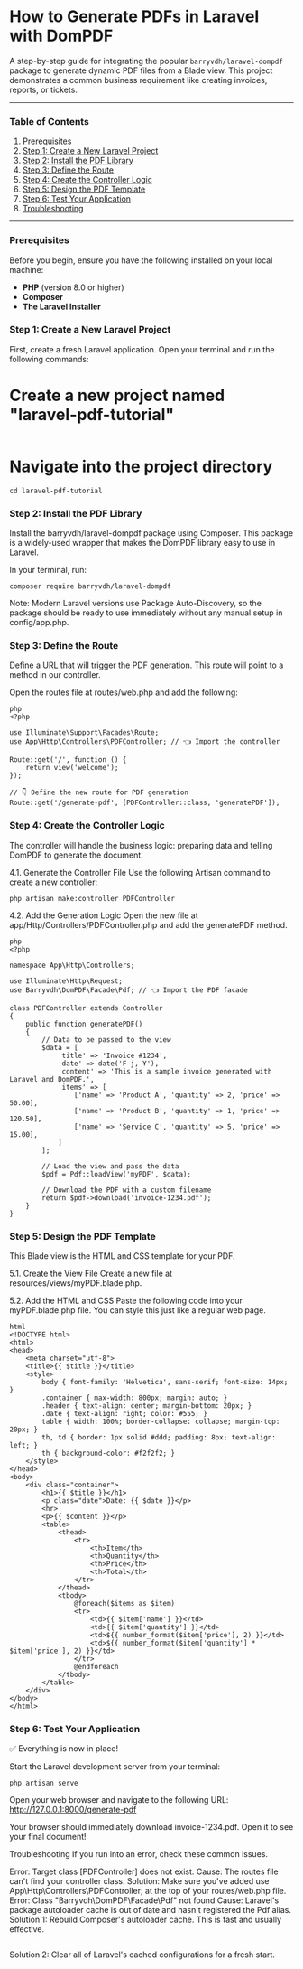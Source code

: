 # How to Generate PDFs in Laravel with DomPDF

A step-by-step guide for integrating the popular `barryvdh/laravel-dompdf` package to generate dynamic PDF files from a Blade view. This project demonstrates a common business requirement like creating invoices, reports, or tickets.

---

### Table of Contents
1.  [Prerequisites](#prerequisites)
2.  [Step 1: Create a New Laravel Project](#step-1-create-a-new-laravel-project)
3.  [Step 2: Install the PDF Library](#step-2-install-the-pdf-library)
4.  [Step 3: Define the Route](#step-3-define-the-route)
5.  [Step 4: Create the Controller Logic](#step-4-create-the-controller-logic)
6.  [Step 5: Design the PDF Template](#step-5-design-the-pdf-template)
7.  [Step 6: Test Your Application](#step-6-test-your-application)
8.  [Troubleshooting](#troubleshooting)

---

### Prerequisites

Before you begin, ensure you have the following installed on your local machine:
*   **PHP** (version 8.0 or higher)
*   **Composer**
*   **The Laravel Installer**

### Step 1: Create a New Laravel Project

First, create a fresh Laravel application. Open your terminal and run the following commands:

# Create a new project named "laravel-pdf-tutorial"
```laravel new laravel-pdf-tutorial 
```

# Navigate into the project directory
``` 
cd laravel-pdf-tutorial 
```

### Step 2: Install the PDF Library
Install the barryvdh/laravel-dompdf package using Composer. This package is a widely-used wrapper that makes the DomPDF library easy to use in Laravel.

In your terminal, run:
```
composer require barryvdh/laravel-dompdf 
```

Note: Modern Laravel versions use Package Auto-Discovery, so the package should be ready to use immediately without any manual setup in config/app.php.

### Step 3: Define the Route
Define a URL that will trigger the PDF generation. This route will point to a method in our controller.

Open the routes file at routes/web.php and add the following:

```
php
<?php

use Illuminate\Support\Facades\Route;
use App\Http\Controllers\PDFController; // 👈 Import the controller

Route::get('/', function () {
    return view('welcome');
});

// 👇 Define the new route for PDF generation
Route::get('/generate-pdf', [PDFController::class, 'generatePDF']); 
```

### Step 4: Create the Controller Logic
The controller will handle the business logic: preparing data and telling DomPDF to generate the document.

4.1. Generate the Controller File
Use the following Artisan command to create a new controller:

```
php artisan make:controller PDFController
```

4.2. Add the Generation Logic
Open the new file at app/Http/Controllers/PDFController.php and add the generatePDF method.
```
php
<?php

namespace App\Http\Controllers;

use Illuminate\Http\Request;
use Barryvdh\DomPDF\Facade\Pdf; // 👈 Import the PDF facade

class PDFController extends Controller
{
    public function generatePDF()
    {
        // Data to be passed to the view
        $data = [
            'title' => 'Invoice #1234',
            'date' => date('F j, Y'),
            'content' => 'This is a sample invoice generated with Laravel and DomPDF.',
            'items' => [
                ['name' => 'Product A', 'quantity' => 2, 'price' => 50.00],
                ['name' => 'Product B', 'quantity' => 1, 'price' => 120.50],
                ['name' => 'Service C', 'quantity' => 5, 'price' => 15.00],
            ]
        ];

        // Load the view and pass the data
        $pdf = Pdf::loadView('myPDF', $data);

        // Download the PDF with a custom filename
        return $pdf->download('invoice-1234.pdf');
    }
}
```

### Step 5: Design the PDF Template
This Blade view is the HTML and CSS template for your PDF.

5.1. Create the View File
Create a new file at resources/views/myPDF.blade.php.

5.2. Add the HTML and CSS
Paste the following code into your myPDF.blade.php file. You can style this just like a regular web page.
```
html
<!DOCTYPE html>
<html>
<head>
    <meta charset="utf-8">
    <title>{{ $title }}</title>
    <style>
        body { font-family: 'Helvetica', sans-serif; font-size: 14px; }
        .container { max-width: 800px; margin: auto; }
        .header { text-align: center; margin-bottom: 20px; }
        .date { text-align: right; color: #555; }
        table { width: 100%; border-collapse: collapse; margin-top: 20px; }
        th, td { border: 1px solid #ddd; padding: 8px; text-align: left; }
        th { background-color: #f2f2f2; }
    </style>
</head>
<body>
    <div class="container">
        <h1>{{ $title }}</h1>
        <p class="date">Date: {{ $date }}</p>
        <hr>
        <p>{{ $content }}</p>
        <table>
            <thead>
                <tr>
                    <th>Item</th>
                    <th>Quantity</th>
                    <th>Price</th>
                    <th>Total</th>
                </tr>
            </thead>
            <tbody>
                @foreach($items as $item)
                <tr>
                    <td>{{ $item['name'] }}</td>
                    <td>{{ $item['quantity'] }}</td>
                    <td>${{ number_format($item['price'], 2) }}</td>
                    <td>${{ number_format($item['quantity'] * $item['price'], 2) }}</td>
                </tr>
                @endforeach
            </tbody>
        </table>
    </div>
</body>
</html>
```

### Step 6: Test Your Application
✅ Everything is now in place!

Start the Laravel development server from your terminal:

```
php artisan serve
```
Open your web browser and navigate to the following URL:
http://127.0.0.1:8000/generate-pdf

Your browser should immediately download invoice-1234.pdf. Open it to see your final document!

Troubleshooting
If you run into an error, check these common issues.

Error: Target class [PDFController] does not exist.
Cause: The routes file can't find your controller class.
Solution: Make sure you've added use App\Http\Controllers\PDFController; at the top of your routes/web.php file.
Error: Class "Barryvdh\DomPDF\Facade\Pdf" not found
Cause: Laravel's package autoloader cache is out of date and hasn't registered the Pdf alias.
Solution 1: Rebuild Composer's autoloader cache. This is fast and usually effective.

```composer dump-autoload
```
Solution 2: Clear all of Laravel's cached configurations for a fresh start.

```php artisan optimize:clear
```